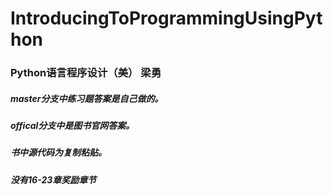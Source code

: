 <!--
 * @Date: 2019-08-26 21:09:58
 * @Author: ywyz
 * @LastModifiedBy: ywyz
 * @Github: https://github.com/ywyz
 * @LastEditors: ywyz
 * @LastEditTime: 2019-08-26 21:09:58
 -->
# IntroducingToProgrammingUsingPython
### Python语言程序设计（美） 梁勇
##### master分支中练习题答案是自己做的。
##### offical分支中是图书官网答案。
##### 书中源代码为复制粘贴。
##### 没有16-23章奖励章节
